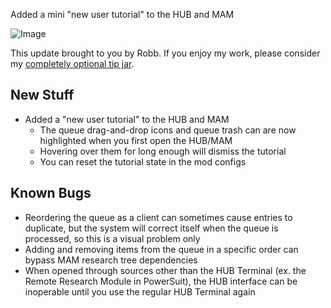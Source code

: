 Added a mini "new user tutorial" to the HUB and MAM




![Image](https://i.imgur.com/btFKmZt.jpg)

This update brought to you by Robb.
If you enjoy my work, please consider my [completely optional tip jar](https://ko-fi.com/robb4).

## New Stuff

- Added a "new user tutorial" to the HUB and MAM
  - The queue drag-and-drop icons and queue trash can are now highlighted when you first open the HUB/MAM
  - Hovering over them for long enough will dismiss the tutorial
  - You can reset the tutorial state in the mod configs

## Known Bugs

- Reordering the queue as a client can sometimes cause entries to duplicate, but the system will correct itself when the queue is processed, so this is a visual problem only
- Adding and removing items from the queue in a specific order can bypass MAM research tree dependencies
- When opened through sources other than the HUB Terminal (ex. the Remote Research Module in PowerSuit), the HUB interface can be inoperable until you use the regular HUB Terminal again
